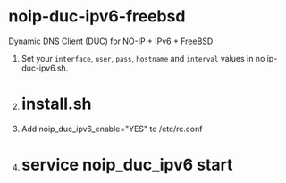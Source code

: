 # noip-duc-ipv6-freebsd
Dynamic DNS Client (DUC) for NO-IP + IPv6 + FreeBSD

1. Set your `interface`, `user`, `pass`, `hostname` and `interval` values in no
ip-duc-ipv6.sh.
2. # install.sh
3. Add noip_duc_ipv6_enable="YES" to /etc/rc.conf
4. # service noip_duc_ipv6 start
